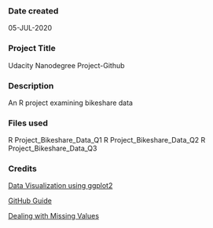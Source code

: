 ### Date created
05-JUL-2020

### Project Title
Udacity Nanodegree Project-Github

### Description
An R project examining bikeshare data

### Files used
R Project_Bikeshare_Data_Q1
R Project_Bikeshare_Data_Q2
R Project_Bikeshare_Data_Q3

### Credits
[Data Visualization using ggplot2](https://ggplot2.tidyverse.org/)

[GitHub Guide](https://guides.github.com/introduction/git-handbook/)

[Dealing with Missing Values](https://stackoverflow.com/questions/4862178/remove-rows-with-all-or-some-nas-missing-values-in-data-frame)
